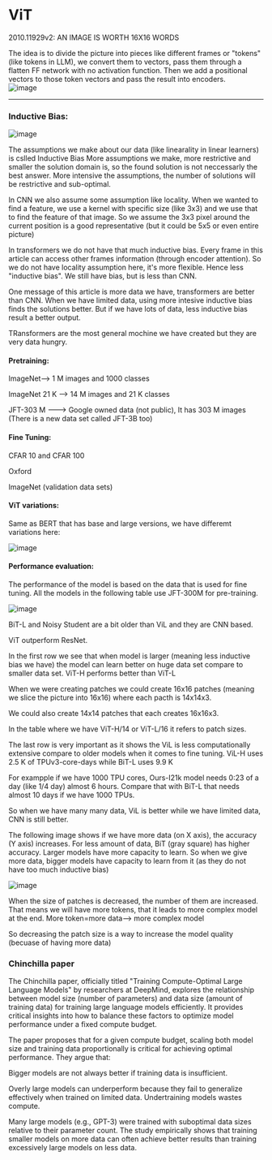 # ViT
2010.11929v2: AN IMAGE IS WORTH 16X16 WORDS


The idea is to divide the picture into pieces like different frames or "tokens" (like tokens in LLM), we convert them to vectors, pass them through a flatten FF network with no activation function. Then we add a positional vectors to those token vectors and pass the result into encoders.  
![image](https://github.com/user-attachments/assets/7c641bfe-50d3-49d7-86e6-70aad97ebaaf)


-------------------

### Inductive Bias:

![image](https://github.com/user-attachments/assets/e4d3e51a-1875-4311-a1ff-01cf9c0e5f9a)

The assumptions we make about our data (like linearality in linear learners) is cslled Inductive Bias
More assumptions we make, more restrictive and smaller the solution domain is, so the found solution is not neccessarly the best answer. More intensive the assumptions, the number of solutions will be restrictive and sub-optimal.

In CNN we also assume some assumption like locality. When we wanted to find a feature, we use a kernel with specific size (like 3x3) and we use that to find the feature of that image. So we assume the 3x3 pixel around the current position is a good representative (but it could be 5x5 or even entire picture)

In transformers we do not have that much inductive bias. Every frame in this article can access other frames information (through encoder attention). So we do not have locality assumption here, it's more flexible. Hence less "inductive bias". We still have bias, but is less than CNN.

One message of this article is more data we have, transformers are better than CNN. When we have limited data, using more intesive inductive bias finds the solutions better. But if we have lots of data, less inductive bias result a better output.

TRansformers are the most general mochine we have created but they are very data hungry.

#### Pretraining:
ImageNet--> 1 M images and 1000 classes

ImageNet 21 K --> 14 M images and 21 K classes

JFT-303 M ---> Google owned data (not public), It has 303 M images (There is a new data set called JFT-3B too)

#### Fine Tuning:

CFAR 10 and CFAR 100

Oxford

ImageNet (validation data sets)

#### ViT variations:

Same as BERT that has base and large versions, we have differemt variations here:

![image](https://github.com/user-attachments/assets/9b457c7d-0ca5-4820-b1c8-2e75fff87dd3)


#### Performance evaluation:

The performance of the model is based on the data that is used for fine tuning. All the models in the following table use JFT-300M for pre-training.


![image](https://github.com/user-attachments/assets/33f1bca8-d18e-4cd1-b01b-6a346658361f)

BiT-L and Noisy Student are a bit older than ViL and they are CNN based. 


ViT outperform ResNet.

In the first row we see that when model is larger (meaning less inductive bias we have) the model can learn better on huge data set compare to smaller data set. ViT-H performs better than ViT-L

When we were creating patches we could create 16x16 patches (meaning we slice the picture into 16x16) where each pacth is 14x14x3.

We could also create 14x14 patches that each creates 16x16x3.

In the table where we have ViT-H/14 or ViT-L/16 it refers to patch sizes.

The last row is very important as it shows the ViL is less computationally extensive compare to older models when it comes to fine tuning. ViL-H uses 2.5 K of TPUv3-core-days while BiT-L uses 9.9 K

For exampple if we have 1000 TPU cores, Ours-I21k model needs 0:23 of a day (like 1/4 day) almost 6 hours. Compare that with BiT-L that needs almost 10 days if we have 1000 TPUs.

So when we have many many data, ViL is better while we have limited data, CNN is still better.

The following image shows if we have more data (on X axis), the accuracy (Y axis) increases. For less amount of data, BiT (gray square) has higher accuracy. Larger models have more capacity to learn. So when we give more data, bigger models have capacity to learn from it (as they do not have too much inductive bias)

![image](https://github.com/user-attachments/assets/027b7416-2aef-4d18-ae64-5979812fdfc3)


When the size of patches is decreased, the number of them are increased. That means we will have more tokens, that it leads to more complex model at the end. More token=more data--> more complex model

So decreasing the patch size is a way to increase the model quality (becuase of having more data)

### Chinchilla paper
The Chinchilla paper, officially titled "Training Compute-Optimal Large Language Models" by researchers at DeepMind, explores the relationship between model size (number of parameters) and data size (amount of training data) for training large language models efficiently. It provides critical insights into how to balance these factors to optimize model performance under a fixed compute budget.

The paper proposes that for a given compute budget, scaling both model size and training data proportionally is critical for achieving optimal performance. They argue that:

Bigger models are not always better if training data is insufficient.

Overly large models can underperform because they fail to generalize effectively when trained on limited data.
Undertraining models wastes compute.

Many large models (e.g., GPT-3) were trained with suboptimal data sizes relative to their parameter count.
The study empirically shows that training smaller models on more data can often achieve better results than training excessively large models on less data.






